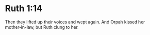 # Ruth 1:14

Then they lifted up their voices and wept again. And Orpah kissed her mother-in-law, but Ruth clung to her.
